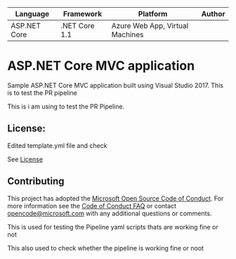 | Language | Framework | Platform | Author |
| -------- | -------- |--------|--------|
| ASP.NET Core | .NET Core 1.1 | Azure Web App, Virtual Machines |


# ASP.NET Core MVC application

Sample ASP.NET Core MVC application built using Visual Studio 2017.
This is to test the PR pipeline

This is i am using to test the PR Pipeline.

## License:
Edited template.yml file and check 

See [License](#)

## Contributing

This project has adopted the [Microsoft Open Source Code of Conduct](https://opensource.microsoft.com/codeofconduct/). For more information see the [Code of Conduct FAQ](https://opensource.microsoft.com/codeofconduct/faq/) or contact [opencode@microsoft.com](mailto:opencode@microsoft.com) with any additional questions or comments.

This is used for testing the Pipeline yaml scripts thats are working fine or not

This also used to check whether the pipeline is working fine or noot
